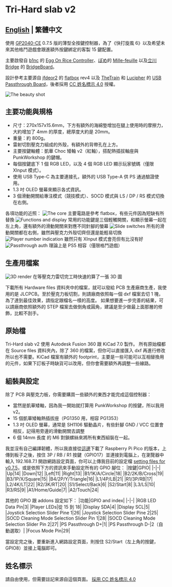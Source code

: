 # Tri-Hard slab v2
## **[English](README.md) | 繁體中文**
使用 [GP2040-CE](https://gp2040-ce.info/) 0.7.5 版的薄型全按鍵控制器，為了《快打旋風 6》以及希望未來其他格鬥遊戲會跟進額外按鍵綁定的客製 15 鍵配置。

主要啟發自 [b1nc](https://github.com/b1nc) 的 [Egg On Rice Controller](https://github.com/b1nc/Egg-On-Rice-Controller)、[ぽめ](https://twitter.com/pomegd)的 [Mille-feuille](https://pomegd.booth.pm/items/2685530) 以及[立川 Bridge](https://twitter.com/GBB_tachikawa) 的 [BridgeBoard](https://bridgeshop.booth.pm/items/4869470)。

設計參考主要源自 [jfdeor2](https://github.com/jfedor2) 的 [flatbox](https://github.com/jfedor2/flatbox) rev4 以及 [TheTrain](https://github.com/TheTrainGoes) 和 [Lucipher](https://github.com/arntsonl) 的 [USB Passthrough Board](https://github.com/OpenStickCommunity/Hardware/tree/main/USB%20Passthrough%20Board)，後者採用 [CC 姓名標示 4.0](https://creativecommons.org/licenses/by/4.0/) 授權。

![The beauty shot](images/ths-000-main.jpg)
## 主要功能與規格
- 尺寸：270x157x15.6mm，下方有額外的海綿墊增加在腿上使用時的摩擦力，大約增加了 4mm 的厚度，總厚度大約是 20mm。
- 重量：約 800g。
- 雷射切割壓克力組成的外殼，有額外的背帶孔在上方。
- 主要按鍵軸體：凱華 Choc 矮軸 v2（紅軸），搭配熱插拔軸座與 PunkWorkshop 的鍵帽。
- 每個按鍵底下 1 個 RGB LED，以及 4 個 RGB LED 顯示玩家號碼（僅限 XInput 模式）。
- 使用 USB Type-C 為主要連接孔，額外的 USB Type-A 供 PS 通過驗證使用。
- 1.3 吋 OLED 螢幕來顯示各式資訊。
- 3 個滑動開關給專注模式（競技模式）、SOCD 模式與 LS / DP / RS 模式切換在右側。

各項功能的近照：
![The core](images/ths-001-RP2040.jpg)
主要電路是參考 flatbox，有些元件因為短缺有所替換
![Functions and display](images/ths-002-menu-and-display.jpg)
常用的功能鍵是三個輕觸開關，和顯示螢幕一起在左上角，還有額外的滑動開關來對應不同針腳的螢幕
![Slide switches](images/ths-003-slide-switches.jpg)
所有的滑動開關都在右側，雖然與壓克力外殼切齊但還是能輕易切換
![Player number indication](images/ths-004-player-led.jpg)
雖然只有 XInput 模式會亮但有比沒有好
![Passthrough auth](images/ths-005-PS-passthrough.jpg)
理論上是 PS5 相容（僅限格鬥遊戲）

## 生產用檔案
![3D render](images/tri-hard_slab_v2_render.png)
在等壓克力雷切完工時快速的算了一張 3D 圖

下載所有 Hardware files 資料夾中的檔案，就可以發給 PCB 生產廠商生產，我使用的是 JLCPCB。至於壓克力板切割，則請廠商依照每一個 dxf 檔案去切 1 塊，為了達到最佳效果，請指定跟檔名一樣的高度。
如果想要進一步完善的結果，可以請廠商依照額外的 STEP 檔案去做倒角或圓角，建議是至少做最上面那層的修飾，比較不刮手。

## 原始檔
Tri-Hard slab v2 使用 Autodesk Fusion 360 跟 KiCad 7.0 製作。
所有原始檔都在 Source files 資料夾內，除了 360 的檔案，但你可以直接匯入 dxf 再進行修改所以也不需要。KiCad 檔案有額外的 footprint，主要是一些可能可以互相替換用的元件，如果下訂板子時缺貨可以改用，但你會需要額外再調整一些線路。

## 組裝與設定

除了 PCB 與壓克力板，你需要購買一些額外的東西才能完成這個控制器：
- 當然是凱華矮軸，因為我一開始就打算用 PunkWorkshop 的按鍵，所以我用 v2。
- 15 個凱華矮軸熱插拔座（PG1350 用，相容 PG1353）
- 1.3 吋 OLED 螢幕，通常是 SH1106 驅動晶片，有些針腳 GND / VCC 位置會相反，記得用旁邊的滑動開關去調整
- 6 個 14mm 長度 的 M6 對鎖螺絲來將所有東西組裝在一起。

我並沒有自己編譯韌體，所以我直接從[這邊](https://gp2040-ce.info/#/download)下載了 Raspberry Pi Pico 的版本，上傳到板子之後，按住 3P / RB / R1 按鍵（GPIO17）並連接到電腦上，在瀏覽器中輸入 192.168.7.1 開啟網路設定頁面，你可以上傳我目前的設定檔 [setting files for v0.7.5](Setting%20files%20for%20GP2040-CE/gp2040ce_backup_20231024164547186.gp2040)，或是依照下方的資訊來手動設定所有的 GPIO 腳位：
|按鍵|GPIO|
|-|-|
|Up|14|
|Down|12|
|Left|11|
|Right|13|
|B1/1K/A/Circle|18|
|B2/2K/B/Cross|19|
|B3/1P/X/Square|15|
|B4/2P/Y/Triangle|16|
|L1/4P/LB|21|
|R1/3P/RB|17|
|L2/4K/LT|22|
|R2/3K/RT|20|
|S1/Select/Back|6|
|S2/Start|8|
|L3/LS|10|
|R3/RS|9|
|A1/Home/Guide|7|
|A2/Touch|24|

其他的 GPIO 跟 addons 設定如下：
|功能|GPIO and index|
|-|-|
|RGB LED Data Pin|3|
|Player LEDs|從 15 到 18|
|Display SDA|4|
|Display SCL|5|
|Joystick Selection Slider Pine 1|26|
|Joystick Selection Slider Pine 2|25|
|SOCD Cleaning Mode Selection Slider Pin 1|28|
|SOCD Cleaning Mode Selection Slider Pin 2|27|
|PS Passthrough D+|1|
|PS Passthrough D-|2（自動選取）|
|Focus Mode Pin|29|

當設定完之後，要重新進入網路設定頁面，則按住 S2/Start（左上角的按鍵，GPIO8）並接上電腦即可。

## 姓名標示
請自由使用，但需要註記來源自這個頁面。
[採用 CC 姓名標示 4.0](https://creativecommons.org/licenses/by/4.0/)
